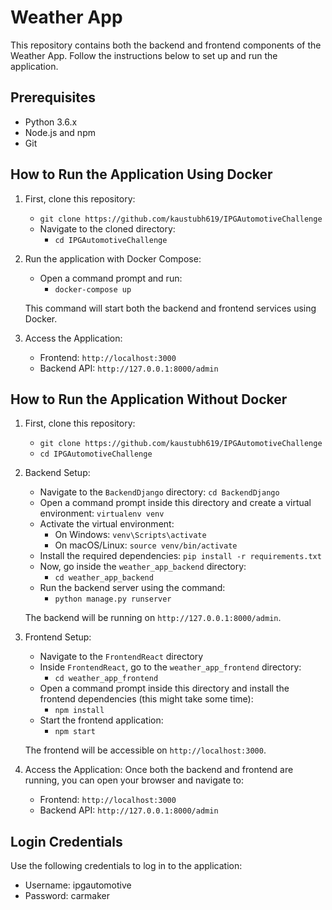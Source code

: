 # Weather App

This repository contains both the backend and frontend components of the Weather App. Follow the instructions below to set up and run the application.

## Prerequisites

- Python 3.6.x
- Node.js and npm
- Git

## How to Run the Application Using Docker

1. First, clone this repository:

   - `git clone https://github.com/kaustubh619/IPGAutomotiveChallenge`
   - Navigate to the cloned directory:
     - `cd IPGAutomotiveChallenge`

2. Run the application with Docker Compose:

   - Open a command prompt and run:
     - `docker-compose up`

   This command will start both the backend and frontend services using Docker.

3. Access the Application:
   - Frontend: `http://localhost:3000`
   - Backend API: `http://127.0.0.1:8000/admin`

## How to Run the Application Without Docker

1. First, clone this repository:

   - `git clone https://github.com/kaustubh619/IPGAutomotiveChallenge`
   - `cd IPGAutomotiveChallenge`

2. Backend Setup:

   - Navigate to the `BackendDjango` directory: `cd BackendDjango`
   - Open a command prompt inside this directory and create a virtual environment: `virtualenv venv`
   - Activate the virtual environment:
     - On Windows: `venv\Scripts\activate`
     - On macOS/Linux: `source venv/bin/activate`
   - Install the required dependencies: `pip install -r requirements.txt`
   - Now, go inside the `weather_app_backend` directory:
     - `cd weather_app_backend`
   - Run the backend server using the command:
     - `python manage.py runserver`

   The backend will be running on `http://127.0.0.1:8000/admin`.

3. Frontend Setup:

   - Navigate to the `FrontendReact` directory
   - Inside `FrontendReact`, go to the `weather_app_frontend` directory:
     - `cd weather_app_frontend`
   - Open a command prompt inside this directory and install the frontend dependencies (this might take some time):
     - `npm install`
   - Start the frontend application:
     - `npm start`

   The frontend will be accessible on `http://localhost:3000`.

4. Access the Application:
   Once both the backend and frontend are running, you can open your browser and navigate to:
   - Frontend: `http://localhost:3000`
   - Backend API: `http://127.0.0.1:8000/admin`


## Login Credentials
Use the following credentials to log in to the application:

- Username: ipgautomotive
- Password: carmaker